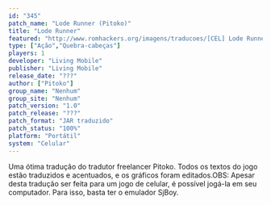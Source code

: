 ```yaml
---
id: "345"
patch_name: "Lode Runner (Pitoko)"
title: "Lode Runner"
featured: "http://www.romhackers.org/imagens/traducoes/[CEL] Lode Runner - Pitoko - 1.png"
type: ["Ação","Quebra-cabeças"]
players: 1
developer: "Living Mobile"
publisher: "Living Mobile"
release_date: "???"
author: ["Pitoko"]
group_name: "Nenhum"
group_site: "Nenhum"
patch_version: "1.0"
patch_release: "???"
patch_format: "JAR traduzido"
patch_status: "100%"
platform: "Portátil"
system: "Celular"
---
```


Uma ótima tradução do tradutor freelancer Pitoko. Todos os textos do jogo estão traduzidos e acentuados, e os gráficos foram editados.OBS: Apesar desta tradução ser feita para um jogo de celular, é possível jogá-la em seu computador. Para isso, basta ter o emulador SjBoy.